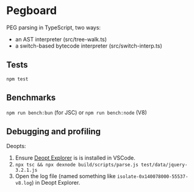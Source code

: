 # Pegboard

PEG parsing in TypeScript, two ways:

- an AST interpreter (src/tree-walk.ts)
- a switch-based bytecode interpreter (src/switch-interp.ts)

## Tests

`npm test`

## Benchmarks

`npm run bench:bun` (for JSC) or `npm run bench:node` (V8)

## Debugging and profiling

Deopts:

1. Ensure [Deopt Explorer](https://github.com/microsoft/deoptexplorer-vscode) is
   is installed in VSCode.
2. `npx tsc && npx dexnode build/scripts/parse.js test/data/jquery-3.2.1.js`
3. Open the log file (named something like `isolate-0x140078000-55537-v8.log`)
   in Deopt Explorer.
